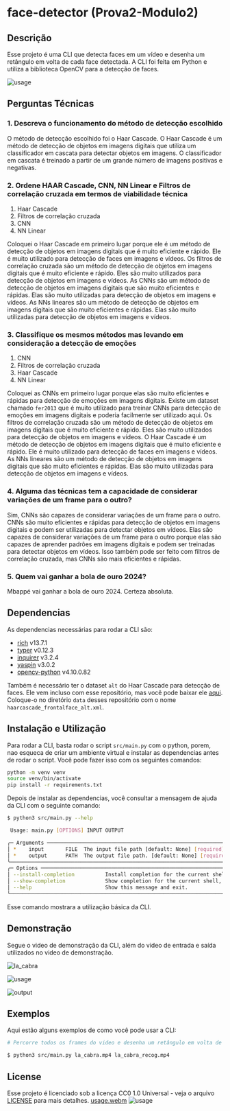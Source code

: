 # face-detector (Prova2-Modulo2)

## Descrição

Esse projeto é uma CLI que detecta faces em um vídeo e desenha um retângulo em volta de cada face detectada. A CLI foi feita em Python e utiliza a biblioteca OpenCV para a detecção de faces.

![usage](https://github.com/GustavoWidman/Prova2-Modulo2/assets/123963822/3f921dcd-c729-4b06-af65-9204cbdd9b3d)

## Perguntas Técnicas

### 1. Descreva o funcionamento do método de detecção escolhido

O método de detecção escolhido foi o Haar Cascade. O Haar Cascade é um método de detecção de objetos em imagens digitais que utiliza um classificador em cascata para detectar objetos em imagens. O classificador em cascata é treinado a partir de um grande número de imagens positivas e negativas.

### 2. Ordene HAAR Cascade, CNN, NN Linear e Filtros de correlação cruzada em termos de viabilidade técnica

1. Haar Cascade
2. Filtros de correlação cruzada
3. CNN
4. NN Linear

Coloquei o Haar Cascade em primeiro lugar porque ele é um método de detecção de objetos em imagens digitais que é muito eficiente e rápido. Ele é muito utilizado para detecção de faces em imagens e vídeos. Os filtros de correlação cruzada são um método de detecção de objetos em imagens digitais que é muito eficiente e rápido. Eles são muito utilizados para detecção de objetos em imagens e vídeos. As CNNs são um método de detecção de objetos em imagens digitais que são muito eficientes e rápidas. Elas são muito utilizadas para detecção de objetos em imagens e vídeos. As NNs lineares são um método de detecção de objetos em imagens digitais que são muito eficientes e rápidas. Elas são muito utilizadas para detecção de objetos em imagens e vídeos.

### 3. Classifique os mesmos métodos mas levando em consideração a detecção de emoções

1. CNN
2. Filtros de correlação cruzada
3. Haar Cascade
4. NN Linear

Coloquei as CNNs em primeiro lugar porque elas são muito eficientes e rápidas para detecção de emoções em imagens digitais. Existe um dataset chamado `fer2013` que é muito utilizado para treinar CNNs para detecção de emoções em imagens digitais e poderia facilmente ser utilizado aqui. Os filtros de correlação cruzada são um método de detecção de objetos em imagens digitais que é muito eficiente e rápido. Eles são muito utilizados para detecção de objetos em imagens e vídeos. O Haar Cascade é um método de detecção de objetos em imagens digitais que é muito eficiente e rápido. Ele é muito utilizado para detecção de faces em imagens e vídeos. As NNs lineares são um método de detecção de objetos em imagens digitais que são muito eficientes e rápidas. Elas são muito utilizadas para detecção de objetos em imagens e vídeos.

### 4. Alguma das técnicas tem a capacidade de considerar variações de um frame para o outro?

Sim, CNNs são capazes de considerar variações de um frame para o outro. CNNs são muito eficientes e rápidas para detecção de objetos em imagens digitais e podem ser utilizadas para detectar objetos em vídeos. Elas são capazes de considerar variações de um frame para o outro porque elas são capazes de aprender padrões em imagens digitais e podem ser treinadas para detectar objetos em vídeos. Isso também pode ser feito com filtros de correlação cruzada, mas CNNs são mais eficientes e rápidas.

### 5. Quem vai ganhar a bola de ouro 2024?

Mbappé vai ganhar a bola de ouro 2024. Certeza absoluta.

## Dependencias

As dependencias necessárias para rodar a CLI são:

- [rich](https://pypi.org/project/rich/) v13.7.1
- [typer](https://pypi.org/project/typer/) v0.12.3
- [inquirer](https://pypi.org/project/inquirer/) v3.2.4
- [yaspin](https://pypi.org/project/yaspin/) v3.0.2
- [opencv-python](https://pypi.org/project/opencv-python/) v4.10.0.82

Também é necessário ter o dataset `alt` do Haar Cascade para detecção de faces. Ele vem incluso com esse repositório, mas você pode baixar ele [aqui](https://github.com/opencv/opencv/blob/master/data/haarcascades/haarcascade_frontalface_alt.xml). Coloque-o no diretório `data` desses repositório com o nome `haarcascade_frontalface_alt.xml`.

## Instalação e Utilização

Para rodar a CLI, basta rodar o script `src/main.py` com o python, porem, nao esqueca de criar um ambiente virtual e instalar as dependencias antes de rodar o script. Você pode fazer isso com os seguintes comandos:

```bash
python -m venv venv
source venv/bin/activate
pip install -r requirements.txt
```

Depois de instalar as dependencias, você consultar a mensagem de ajuda da CLI com o seguinte comando:

```bash
$ python3 src/main.py --help

 Usage: main.py [OPTIONS] INPUT OUTPUT

╭─ Arguments ────────────────────────────────────────────────────────────────────────────────────────────────────────────────────────────────╮
│ *    input       FILE  The input file path [default: None] [required]                                                                      │
│ *    output      PATH  The output file path. [default: None] [required]                                                                    │
╰────────────────────────────────────────────────────────────────────────────────────────────────────────────────────────────────────────────╯
╭─ Options ──────────────────────────────────────────────────────────────────────────────────────────────────────────────────────────────────╮
│ --install-completion          Install completion for the current shell.                                                                    │
│ --show-completion             Show completion for the current shell, to copy it or customize the installation.                             │
│ --help                        Show this message and exit.                                                                                  │
╰────────────────────────────────────────────────────────────────────────────────────────────────────────────────────────────────────────────╯
```

Esse comando mostrara a utilização básica da CLI.

## Demonstração

Segue o video de demonstração da CLI, além do video de entrada e saída utilizados no video de demonstração.

![la_cabra](https://github.com/GustavoWidman/Prova2-Modulo2/assets/123963822/aada0b73-63b4-4cbf-836f-4c73a621d902)

![usage](https://github.com/GustavoWidman/Prova2-Modulo2/assets/123963822/3f921dcd-c729-4b06-af65-9204cbdd9b3d)

![output](https://github.com/GustavoWidman/Prova2-Modulo2/assets/123963822/e3c98487-4de4-423d-b92f-3f59e7ef4e24)

## Exemplos

Aqui estão alguns exemplos de como você pode usar a CLI:

```bash
# Percorre todos os frames do video e desenha um retângulo em volta de cada face detectada

$ python3 src/main.py la_cabra.mp4 la_cabra_recog.mp4
```

## License

Esse projeto é licenciado sob a licença CC0 1.0 Universal - veja o arquivo [LICENSE](LICENSE) para mais detalhes.
[usage.webm](https://github.com/GustavoWidman/Prova2-Modulo2/assets/123963822/bb43e404-4eb8-4859-854f-8226944e29d0)
![usage](https://github.com/GustavoWidman/Prova2-Modulo2/assets/123963822/51a98c07-3ba8-44ce-bfb0-8b46eabf498e)
